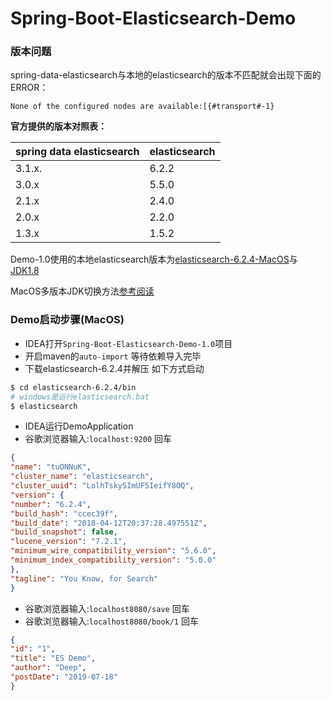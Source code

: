 # Spring-Boot-Elasticsearch-Demo

### 版本问题

spring-data-elasticsearch与本地的elasticsearch的版本不匹配就会出现下面的ERROR：

```
None of the configured nodes are available:[{#transport#-1}
```

**官方提供的版本对照表：**

|  spring data elasticsearch   | elasticsearch  |
|  --------------------------  | -------------  |
|          3.1.x.              |     6.2.2      |
|          3.0.x               |     5.5.0      |
|          2.1.x               |     2.4.0      |
|          2.0.x               |     2.2.0      |
|          1.3.x               |     1.5.2      |

Demo-1.0使用的本地elasticsearch版本为[elasticsearch-6.2.4-MacOS](https://www.elastic.co/downloads/past-releases/elasticsearch-6-2-4)与[JDK1.8](https://www.oracle.com/technetwork/java/javase/downloads/jdk8-downloads-2133151.html)

MacOS多版本JDK切换方法[参考阅读](https://docs.oracle.com/javase/8/docs/technotes/guides/install/mac_jdk.html#CHDBADCG)

### Demo启动步骤(MacOS)

- IDEA打开`Spring-Boot-Elasticsearch-Demo-1.0`项目
- 开启maven的`auto-import` 等待依赖导入完毕
- 下载elasticsearch-6.2.4并解压 如下方式启动

```bash
$ cd elasticsearch-6.2.4/bin
# windows是运行elasticsearch.bat
$ elasticsearch
```
- IDEA运行DemoApplication
- 谷歌浏览器输入:`localhost:9200` 回车

```json
{
"name": "tuONNuK",
"cluster_name": "elasticsearch",
"cluster_uuid": "LolhTskySImUF5IeifY8OQ",
"version": {
"number": "6.2.4",
"build_hash": "ccec39f",
"build_date": "2018-04-12T20:37:28.497551Z",
"build_snapshot": false,
"lucene_version": "7.2.1",
"minimum_wire_compatibility_version": "5.6.0",
"minimum_index_compatibility_version": "5.0.0"
},
"tagline": "You Know, for Search"
}
```

- 谷歌浏览器输入:`localhost8080/save` 回车
- 谷歌浏览器输入:`localhost8080/book/1` 回车

```json
{
"id": "1",
"title": "ES Demo",
"author": "Deep",
"postDate": "2019-07-18"
}
```